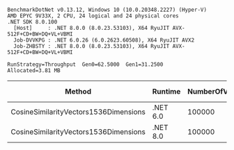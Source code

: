 ```

BenchmarkDotNet v0.13.12, Windows 10 (10.0.20348.2227) (Hyper-V)
AMD EPYC 9V33X, 2 CPU, 24 logical and 24 physical cores
.NET SDK 8.0.100
  [Host]     : .NET 8.0.0 (8.0.23.53103), X64 RyuJIT AVX-512F+CD+BW+DQ+VL+VBMI
  Job-DVVKPG : .NET 6.0.26 (6.0.2623.60508), X64 RyuJIT AVX2
  Job-ZHBSTY : .NET 8.0.0 (8.0.23.53103), X64 RyuJIT AVX-512F+CD+BW+DQ+VL+VBMI

RunStrategy=Throughput  Gen0=62.5000  Gen1=31.2500  
Allocated=3.81 MB  

```
| Method                                | Runtime  | NumberOfVectorsToCreate | Mean     | Error    | StdDev   | Ratio    | RatioSD | Alloc Ratio |
|-------------------------------------- |--------- |------------------------ |---------:|---------:|---------:|---------:|--------:|------------:|
| CosineSimilarityVectors1536Dimensions | .NET 6.0 | 100000                  | 23.00 ms | 0.130 ms | 0.115 ms | baseline |         |             |
| CosineSimilarityVectors1536Dimensions | .NET 8.0 | 100000                  | 21.18 ms | 0.413 ms | 0.523 ms |      -7% |    2.7% |         -0% |
